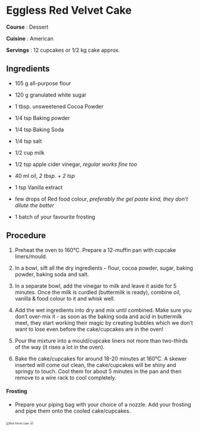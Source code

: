 # Eggless Red Velvet Cake

 **Course** : Dessert

 **Cuisine** : American

 **Servings** : 12 cupcakes or 1/2 kg cake approx.



## Ingredients

* 105 g all-purpose flour

- 120 g granulated white sugar

- 1 tbsp. unsweetened Cocoa Powder

- 1/4 tsp Baking powder

- 1/4 tsp Baking Soda

- 1/4 tsp salt

- 1/2 cup milk

- 1/2 tsp apple cider vinegar, *regular works fine too*

- 40 ml oil, *2 tbsp. + 2 tsp*

- 1 tsp Vanilla extract

- few drops of Red food colour, *preferably the gel paste kind, they don’t dilute the batter*

- 1 batch of your favourite frosting 

  

## Procedure

1. Preheat the oven to 160°C. Prepare a 12-muffin pan with cupcake liners/mould.

2. In a bowl, sift all the dry ingredients – flour, cocoa powder, sugar, baking powder, baking soda and salt.

3. In a separate bowl, add the vinegar to milk and leave it aside for 5 minutes. Once the milk is curdled (buttermilk is ready), combine oil, vanilla & food colour to it and whisk well.

4. Add the wet ingredients into dry and mix until combined. Make sure you don’t over-mix it - as soon as the baking soda and acid in buttermilk meet, they start working their magic by creating bubbles which we don’t want to lose even before the cake/cupcakes are in the oven!

5. Pour the mixture into a mould/cupcake liners not more than two-thirds of the way (it rises a lot in the oven).

6. Bake the cake/cupcakes for around 18-20 minutes at 160°C. A skewer inserted will come out clean, the cake/cupcakes will be shiny and springy to touch. Cool them for about 5 minutes in the pan and then remove to a wire rack to cool completely.

#### Frosting

-  Prepare your piping bag with your choice of a nozzle. Add your frosting and pipe them onto the cooled cake/cupcakes.







<img src="https://i.pinimg.com/736x/89/a9/7a/89a97a03fb7dd798db4c9142d6e73cd4.jpg" alt="Red Velvet cake" style="zoom: 50%;" />

<img src="https://www.chocolatemoosey.com/wp-content/uploads/2020/02/Small-6-Inch-Red-Velvet-Cake-For-Two-photo-0410.jpg" style="zoom:50%;" />
